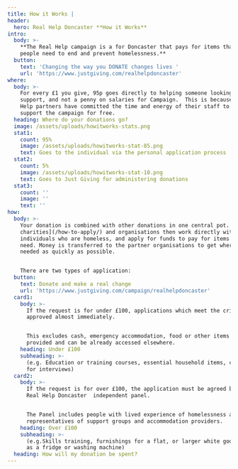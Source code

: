```yaml
---
title: How it Works |
header:
  hero: Real Help Doncaster **How it Works**
intro:
  body: >-
    **The Real Help campaign is a for Doncaster that pays for items that local
    people need to end and prevent homelessness.**
  button:
    text: 'Changing the way you DONATE changes lives '
    url: 'https://www.justgiving.com/realhelpdoncaster'
where:
  body: >-
    For every £1 you give, 95p goes directly to helping someone looking for
    support, and not a penny on salaries for Campaign.  This is because the Real
    Help partners have committed the time and energy of their staff to help
    support the campaign for free.
  heading: Where do your donations go?
  image: /assets/uploads/howitworks-stats.png
  stat1:
    count: 95%
    image: /assets/uploads/howitworks-stat-85.png
    text: Goes to the individual via the personal application process
  stat2:
    count: 5%
    image: /assets/uploads/howitworks-stat-10.png
    text: Goes to Just Giving for administering donations
  stat3:
    count: ''
    image: ''
    text: ''
how:
  body: >-
    Your donation is combined with other donations in one central pot. [Local
    charities](/how-to-apply/) and organisations then work directly with
    individuals who are homeless, and apply for funds to pay for items they
    need. Money is transferred to the partner organisations to get where it is
    needed as quickly as possible. 


    There are two types of application:
  button:
    text: Donate and make a real change
    url: 'https://www.justgiving.com/campaign/realhelpdoncaster'
  card1:
    body: >-
      If the request is for under £100, applications which meet the criteria are
      approved almost immediately.


      This excludes cash, emergency accommodation, food or other items which is
      provided and can be already accessed elsewhere.
    heading: Under £100
    subheading: >-
      (e.g. Education or training courses, essential household items, clothes
      for interviews)
  card2:
    body: >-
      If the request is for over £100, the application must be agreed by the
      Real Help Doncaster  independent panel.


      The Panel includes people with lived experience of homelessness alongside
      representatives of support groups and accommodation providers.
    heading: Over £100
    subheading: >-
      (e.g.Skills training, furnishings for a flat, or larger white goods such
      as a fridge or washing machine)
  heading: How will my donation be spent?
---
```


